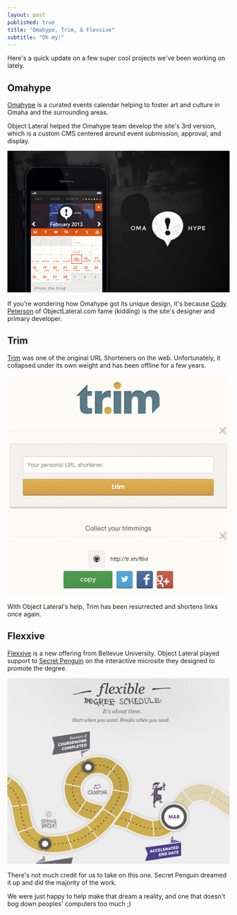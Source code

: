 ```yaml
---
layout: post
published: true
title: "Omahype, Trim, & Flexxive"
subtitle: "Oh my!"
---
```


Here's a quick update on a few super cool projects we've been working on lately.

## Omahype

[Omahype][omahype] is a curated events calendar helping to foster art and culture in Omaha and the surrounding areas.

Object Lateral helped the Omahype team develop the site's 3rd version, which is a custom CMS centered around event submission, approval, and display.

[![Omahype Pic][omahype-pic]][omahype]

If you're wondering how Omahype got its unique design, it's because [Cody Peterson][cody-peterson] of ObjectLateral.com fame (kidding) is the site's designer and primary developer.

## Trim

[Trim][trim] was one of the original URL Shorteners on the web. Unfortunately, it collapsed under its own weight and has been offline for a few years.

[![Trim Pic][trim-pic]][trim]

With Object Lateral's help, Trim has been resurrected and shortens links once again.

## Flexxive

[Flexxive][flexxive] is a new offering from Bellevue University. Object Lateral played support to [Secret Penguin][secret-penguin] on the interactive microsite they designed to promote the degree.

[![Flexxive Pic][flexxive-pic]][flexxive]

There's not much credit for us to take on this one. Secret Penguin dreamed it up and did the majority of the work.

We were just happy to help make that dream a reality, and one that doesn't bog down peoples' computers too much ;)

[omahype]:http://omahype.com/
[omahype-pic]:/images/posts/omahype.jpg

[cody-peterson]:http://codyjamespeterson.com/

[trim]:http://tr.im/
[trim-pic]:/images/posts/trim.jpg

[flexxive]:http://flexxivelearning.bellevue.edu/
[flexxive-pic]:/images/posts/flexxive.jpg

[secret-penguin]:http://secretpenguin.com/
